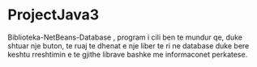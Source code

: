 # ProjectJava3
Biblioteka-NetBeans-Database , program i cili ben te mundur qe, duke shtuar nje buton, te ruaj te dhenat e nje liber te ri ne database duke bere keshtu rreshtimin e te gjithe librave bashke me informaconet perkatese.
